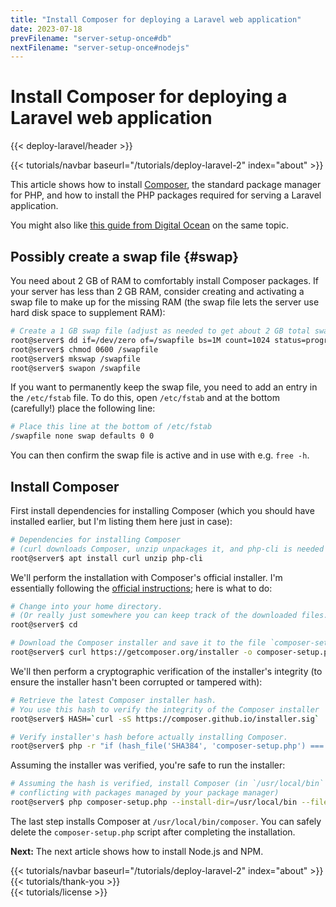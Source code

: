 ```yaml
---
title: "Install Composer for deploying a Laravel web application"
date: 2023-07-18
prevFilename: "server-setup-once#db"
nextFilename: "server-setup-once#nodejs"
---
```


# Install Composer for deploying a Laravel web application

{{< deploy-laravel/header >}}
<div class="mt-4 mb-10">
{{< tutorials/navbar baseurl="/tutorials/deploy-laravel-2" index="about" >}}
</div>

This article shows how to install [Composer](https://getcomposer.org/), the standard package manager for PHP, and how to install the PHP packages required for serving a Laravel application.

You might also like [this guide from Digital Ocean](https://www.digitalocean.com/community/tutorials/how-to-install-and-use-composer-on-debian-11) on the same topic.

## Possibly create a swap file {#swap}

You need about 2 GB of RAM to comfortably install Composer packages.
If your server has less than 2 GB RAM, consider creating and activating a swap file to make up for the missing RAM (the swap file lets the server use hard disk space to supplement RAM):

```bash
# Create a 1 GB swap file (adjust as needed to get about 2 GB total swap + RAM)
root@server$ dd if=/dev/zero of=/swapfile bs=1M count=1024 status=progress
root@server$ chmod 0600 /swapfile
root@server$ mkswap /swapfile
root@server$ swapon /swapfile
```

If you want to permanently keep the swap file, you need to add an entry in the `/etc/fstab` file.
To do this, open `/etc/fstab` and at the bottom (carefully!) place the following line:

```bash
# Place this line at the bottom of /etc/fstab
/swapfile none swap defaults 0 0
```

You can then confirm the swap file is active and in use with e.g. `free -h`.

## Install Composer
 
First install dependencies for installing Composer (which you should have installed earlier, but I'm listing them here just in case):

```bash
# Dependencies for installing Composer 
# (curl downloads Composer, unzip unpackages it, and php-cli is needed to run it)
root@server$ apt install curl unzip php-cli 
```

We'll perform the installation with Composer's official installer.
I'm essentially following the [official instructions](https://getcomposer.org/download/); here is what to do:

```bash
# Change into your home directory.
# (Or really just somewhere you can keep track of the downloaded files.)
root@server$ cd

# Download the Composer installer and save it to the file `composer-setup.php`
root@server$ curl https://getcomposer.org/installer -o composer-setup.php
```

We'll then perform a cryptographic verification of the installer's integrity (to ensure the installer hasn't been corrupted or tampered with):

```bash
# Retrieve the latest Composer installer hash.
# You use this hash to verify the integrity of the Composer installer
root@server$ HASH=`curl -sS https://composer.github.io/installer.sig`

# Verify installer's hash before actually installing Composer.
root@server$ php -r "if (hash_file('SHA384', 'composer-setup.php') === '${HASH}') { echo 'Installer verified'; } else { echo 'Installer corrupt'; unlink('composer-setup.php'); } echo PHP_EOL;"
```

Assuming the installer was verified, you're safe to run the installer:

```bash
# Assuming the hash is verified, install Composer (in `/usr/local/bin` to avoid
# conflicting with packages managed by your package manager)
root@server$ php composer-setup.php --install-dir=/usr/local/bin --filename=composer
```

The last step installs Composer at `/usr/local/bin/composer`.
You can safely delete the `composer-setup.php` script after completing the installation.

**Next:** The next article shows how to install Node.js and NPM.

<div class="mt-8">
{{< tutorials/navbar baseurl="/tutorials/deploy-laravel-2" index="about" >}}
</div>

<div class="mt-8">
{{< tutorials/thank-you >}}
<div>

<div class="mt-6">
{{< tutorials/license >}}
<div>

